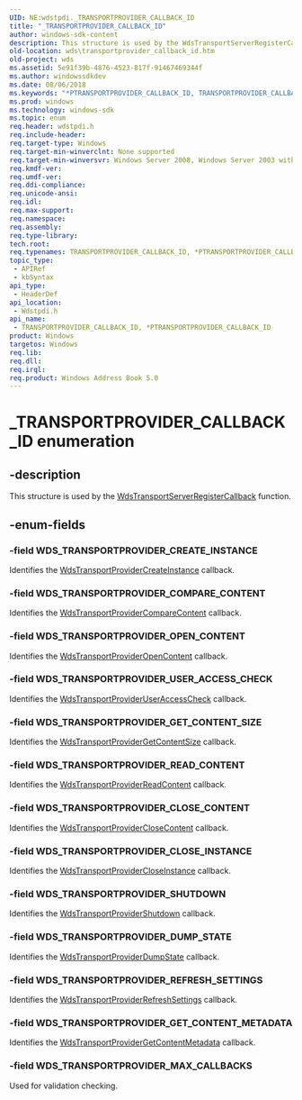 ```yaml
---
UID: NE:wdstpdi._TRANSPORTPROVIDER_CALLBACK_ID
title: "_TRANSPORTPROVIDER_CALLBACK_ID"
author: windows-sdk-content
description: This structure is used by the WdsTransportServerRegisterCallback function.
old-location: wds\transportprovider_callback_id.htm
old-project: wds
ms.assetid: 5e91f39b-4876-4523-817f-91467469344f
ms.author: windowssdkdev
ms.date: 08/06/2018
ms.keywords: "*PTRANSPORTPROVIDER_CALLBACK_ID, TRANSPORTPROVIDER_CALLBACK_ID, TRANSPORTPROVIDER_CALLBACK_ID enumeration [Windows Deployment Services], TRANSPORTPROVIDER_CALLBACK_ID,*PTRANSPORTPROVIDER_CALLBACK_ID, TRANSPORTPROVIDER_CALLBACK_ID,*PTRANSPORTPROVIDER_CALLBACK_ID enumeration [Windows Deployment Services], WDS_TRANSPORTPROVIDER_CLOSE_CONTENT, WDS_TRANSPORTPROVIDER_CLOSE_INSTANCE, WDS_TRANSPORTPROVIDER_COMPARE_CONTENT, WDS_TRANSPORTPROVIDER_CREATE_INSTANCE, WDS_TRANSPORTPROVIDER_DUMP_STATE, WDS_TRANSPORTPROVIDER_GET_CONTENT_METADATA, WDS_TRANSPORTPROVIDER_GET_CONTENT_SIZE, WDS_TRANSPORTPROVIDER_MAX_CALLBACKS, WDS_TRANSPORTPROVIDER_OPEN_CONTENT, WDS_TRANSPORTPROVIDER_READ_CONTENT, WDS_TRANSPORTPROVIDER_REFRESH_SETTINGS, WDS_TRANSPORTPROVIDER_SHUTDOWN, WDS_TRANSPORTPROVIDER_USER_ACCESS_CHECK, _TRANSPORTPROVIDER_CALLBACK_ID, wds.transportprovider_callback_id, wdstpdi/ WDS_TRANSPORTPROVIDER_GET_CONTENT_METADATA, wdstpdi/ WDS_TRANSPORTPROVIDER_MAX_CALLBACKS, wdstpdi/TRANSPORTPROVIDER_CALLBACK_ID, wdstpdi/WDS_TRANSPORTPROVIDER_CLOSE_CONTENT, wdstpdi/WDS_TRANSPORTPROVIDER_CLOSE_INSTANCE, wdstpdi/WDS_TRANSPORTPROVIDER_COMPARE_CONTENT, wdstpdi/WDS_TRANSPORTPROVIDER_CREATE_INSTANCE, wdstpdi/WDS_TRANSPORTPROVIDER_DUMP_STATE, wdstpdi/WDS_TRANSPORTPROVIDER_GET_CONTENT_SIZE, wdstpdi/WDS_TRANSPORTPROVIDER_OPEN_CONTENT, wdstpdi/WDS_TRANSPORTPROVIDER_READ_CONTENT, wdstpdi/WDS_TRANSPORTPROVIDER_REFRESH_SETTINGS, wdstpdi/WDS_TRANSPORTPROVIDER_SHUTDOWN, wdstpdi/WDS_TRANSPORTPROVIDER_USER_ACCESS_CHECK"
ms.prod: windows
ms.technology: windows-sdk
ms.topic: enum
req.header: wdstpdi.h
req.include-header: 
req.target-type: Windows
req.target-min-winverclnt: None supported
req.target-min-winversvr: Windows Server 2008, Windows Server 2003 with SP2 [desktop apps only]
req.kmdf-ver: 
req.umdf-ver: 
req.ddi-compliance: 
req.unicode-ansi: 
req.idl: 
req.max-support: 
req.namespace: 
req.assembly: 
req.type-library: 
tech.root: 
req.typenames: TRANSPORTPROVIDER_CALLBACK_ID, *PTRANSPORTPROVIDER_CALLBACK_ID
topic_type:
 - APIRef
 - kbSyntax
api_type:
 - HeaderDef
api_location:
 - Wdstpdi.h
api_name:
 - TRANSPORTPROVIDER_CALLBACK_ID, *PTRANSPORTPROVIDER_CALLBACK_ID
product: Windows
targetos: Windows
req.lib: 
req.dll: 
req.irql: 
req.product: Windows Address Book 5.0
---
```


# _TRANSPORTPROVIDER_CALLBACK_ID enumeration


## -description


This structure is used by the <a href="https://msdn.microsoft.com/565ceb6c-0e44-4c71-8b67-092cd33d088e">WdsTransportServerRegisterCallback</a> function.


## -enum-fields




### -field WDS_TRANSPORTPROVIDER_CREATE_INSTANCE

Identifies the <a href="https://msdn.microsoft.com/534ba680-e5d7-47e7-83ad-2b621feab99f">WdsTransportProviderCreateInstance</a> callback.


### -field WDS_TRANSPORTPROVIDER_COMPARE_CONTENT

Identifies the <a href="https://msdn.microsoft.com/206b85e2-e139-4f62-9107-ed78893a7ad2">WdsTransportProviderCompareContent</a> callback.


### -field WDS_TRANSPORTPROVIDER_OPEN_CONTENT

Identifies the <a href="https://msdn.microsoft.com/95bea971-9c97-4d66-871d-5ef7407b9659">WdsTransportProviderOpenContent</a> callback.


### -field WDS_TRANSPORTPROVIDER_USER_ACCESS_CHECK

Identifies the <a href="https://msdn.microsoft.com/3ce381d3-d6f6-4f64-a825-116c3cff4747">WdsTransportProviderUserAccessCheck</a> callback.


### -field WDS_TRANSPORTPROVIDER_GET_CONTENT_SIZE

Identifies the <a href="https://msdn.microsoft.com/2ab55723-b55a-454e-92f8-164a07c86028">WdsTransportProviderGetContentSize</a> callback.


### -field WDS_TRANSPORTPROVIDER_READ_CONTENT

Identifies the <a href="https://msdn.microsoft.com/2b208871-a623-469b-a5dc-40d0c8009c02">WdsTransportProviderReadContent</a> callback.


### -field WDS_TRANSPORTPROVIDER_CLOSE_CONTENT

Identifies the <a href="https://msdn.microsoft.com/358fdf14-b57b-4c07-b0a5-d8f49aa96c21">WdsTransportProviderCloseContent</a> callback.


### -field WDS_TRANSPORTPROVIDER_CLOSE_INSTANCE

Identifies the <a href="https://msdn.microsoft.com/3eb0a931-ca5d-4db4-9c40-9c52f98be429">WdsTransportProviderCloseInstance</a> callback.


### -field WDS_TRANSPORTPROVIDER_SHUTDOWN

Identifies the <a href="https://msdn.microsoft.com/89f563e1-8dbd-4660-8cec-506f708ae310">WdsTransportProviderShutdown</a> callback.


### -field WDS_TRANSPORTPROVIDER_DUMP_STATE

Identifies the <a href="https://msdn.microsoft.com/e7a7d866-2954-46fb-8356-dbd7761efcf3">WdsTransportProviderDumpState</a> callback.


### -field WDS_TRANSPORTPROVIDER_REFRESH_SETTINGS

Identifies the <a href="https://msdn.microsoft.com/b5fc2340-6820-4b11-b96b-dcf3186f0786">WdsTransportProviderRefreshSettings</a> callback.


### -field WDS_TRANSPORTPROVIDER_GET_CONTENT_METADATA

Identifies the <a href="https://msdn.microsoft.com/ed243373-b5ff-418d-811c-544589ea11ac">WdsTransportProviderGetContentMetadata</a> callback.


### -field WDS_TRANSPORTPROVIDER_MAX_CALLBACKS

Used for validation checking.

